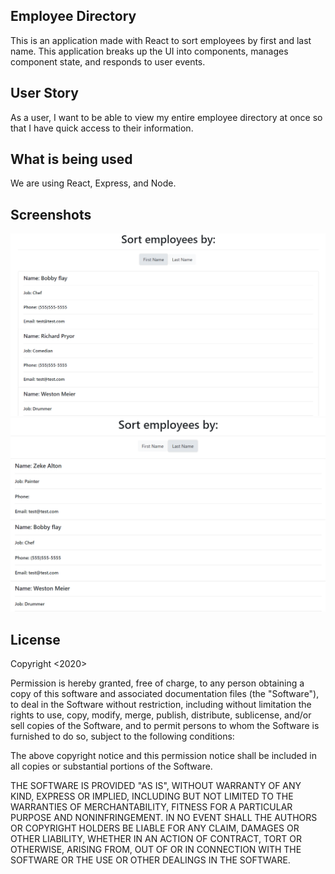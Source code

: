 ## Employee Directory ##

This is an application made with React to sort employees by first and last name. This application breaks up the UI into components, manages component state, and responds to user events.

## User Story ##

As a user, I want to be able to view my entire employee directory at once so that I have quick access to their information.

## What is being used ##

We are using React, Express, and Node. 

## Screenshots ## 

![firsntame](src/assets/firstname.PNG)
![lastname](src/assets/lastname.PNG)


## License ## 

Copyright <2020>

Permission is hereby granted, free of charge, to any person obtaining a copy of this software and associated documentation files (the "Software"), to deal in the Software without restriction, including without limitation the rights to use, copy, modify, merge, publish, distribute, sublicense, and/or sell copies of the Software, and to permit persons to whom the Software is furnished to do so, subject to the following conditions:

The above copyright notice and this permission notice shall be included in all copies or substantial portions of the Software.

THE SOFTWARE IS PROVIDED "AS IS", WITHOUT WARRANTY OF ANY KIND, EXPRESS OR IMPLIED, INCLUDING BUT NOT LIMITED TO THE WARRANTIES OF MERCHANTABILITY, FITNESS FOR A PARTICULAR PURPOSE AND NONINFRINGEMENT. IN NO EVENT SHALL THE AUTHORS OR COPYRIGHT HOLDERS BE LIABLE FOR ANY CLAIM, DAMAGES OR OTHER LIABILITY, WHETHER IN AN ACTION OF CONTRACT, TORT OR OTHERWISE, ARISING FROM, OUT OF OR IN CONNECTION WITH THE SOFTWARE OR THE USE OR OTHER DEALINGS IN THE SOFTWARE.


